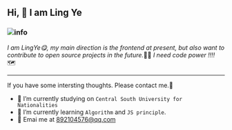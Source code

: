 ## Hi, 👋 I am **Ling Ye**

###                                   ![info](https://github-readme-stats.vercel.app/api?username=LingYe-007&show_icons=true&count_private=true&hide=prs&theme=default_repocard)

*I am LingYe😋, my main direction is the frontend at present, but also want to contribute to open source projects in the future.*🏃‍♀️ *I need code power !!!!* 🗺

------

If you have some intersting thoughts.  Please contact me.🤣

* 🔭 I’m currently studying on `Central South University for Nationalities`
* 🌱 I’m currently learning  `Algorithm` and `JS principle`.
* 🤔 Emai me at 892104576@qq.com

